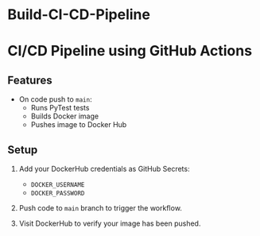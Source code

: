 # Build-CI-CD-Pipeline
# CI/CD Pipeline using GitHub Actions

## Features
- On code push to `main`:
  - Runs PyTest tests
  - Builds Docker image
  - Pushes image to Docker Hub

## Setup

1. Add your DockerHub credentials as GitHub Secrets:
   - `DOCKER_USERNAME`
   - `DOCKER_PASSWORD`

2. Push code to `main` branch to trigger the workflow.

3. Visit DockerHub to verify your image has been pushed.
